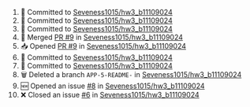 <!--START_SECTION:activity-->
1. 📝 Committed to [Seveness1015/hw3_b11109024](https://github.com/Seveness1015/hw3_b11109024/commit/35fb638e7983b2cd90753db303a2deab09ead3bc)
2. 📝 Committed to [Seveness1015/hw3_b11109024](https://github.com/Seveness1015/hw3_b11109024/commit/eca61212d90a888596bcb3b88439025bb433dbd1)
3. 📝 Committed to [Seveness1015/hw3_b11109024](https://github.com/Seveness1015/hw3_b11109024/commit/d7258484478d00dd409272b85f2dce01cf1e8aa3)
4. 🔀 Merged [PR #9](https://github.com/Seveness1015/hw3_b11109024/pull/9) in [Seveness1015/hw3_b11109024](https://github.com/Seveness1015/hw3_b11109024)
5. 📥 Opened [PR #9](https://github.com/Seveness1015/hw3_b11109024/pull/9) in [Seveness1015/hw3_b11109024](https://github.com/Seveness1015/hw3_b11109024)
6. 📝 Committed to [Seveness1015/hw3_b11109024](https://github.com/Seveness1015/hw3_b11109024/commit/3a02e0abc7ee868a714997bf4366111bd4063a34)
7. 📝 Committed to [Seveness1015/hw3_b11109024](https://github.com/Seveness1015/hw3_b11109024/commit/d7258484478d00dd409272b85f2dce01cf1e8aa3)
8. 🗑️ Deleted a branch `APP-5-README-` in [Seveness1015/hw3_b11109024](https://github.com/Seveness1015/hw3_b11109024)
9. 🆕 Opened an issue [#8](https://github.com/Seveness1015/hw3_b11109024/issues/8) in [Seveness1015/hw3_b11109024](https://github.com/Seveness1015/hw3_b11109024)
10. ❌ Closed an issue [#6](https://github.com/Seveness1015/hw3_b11109024/issues/6) in [Seveness1015/hw3_b11109024](https://github.com/Seveness1015/hw3_b11109024)
<!--END_SECTION:activity-->
